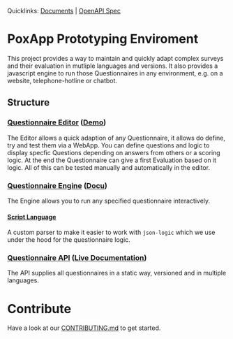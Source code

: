 Quicklinks: [Documents](https://drive.google.com/drive/folders/1YpAaD8_mvSkpHuIvbIJmsb08GLVQt8iE?usp=sharing) | [OpenAPI Spec](https://covopen.github.io/CovQuestions/swagger/index.html)

# PoxApp Prototyping Enviroment

This project provides a way to maintain and quickly adapt complex surveys and their evaluation in mutliple languages and versions. It also provides a javascript engine to run those Questionnaires in any environment, e.g. on a website, telephone-hotline or chatbot.

## Structure

### [Questionnaire Editor](/covquestions-editor-app/README.md) ([Demo](https://covquestions.z16.web.core.windows.net/))

The Editor allows a quick adaption of any Questionnaire, it allows do define, try and test them via a WebApp.
You can define questions and logic to display specfic Questions depending on answers from others or a scoring logic.
At the end the Questionnaire can give a first Evaluation based on it logic.
All of this can be tested manually and automatically in the editor.

### [Questionnaire Engine](./covquestions-js/README.md) ([Docu](https://covopen.github.io/CovQuestions/))

The Engine allows you to run any specified questionnaire interactively.

#### [Script Language](./covscript/README.md)

A custom parser to make it easier to work with `json-logic` which we use under the hood for the questionnaire logic.

### [Questionnaire API](/api/README.md) ([Live Documentation](https://covopen.github.io/CovQuestions/swagger/index.html))

The API supplies all questionnaires in a static way, versioned and in multiple languages.

# Contribute

Have a look at our [CONTRIBUTING.md](/CONTRIBUTING.md) to get started.
